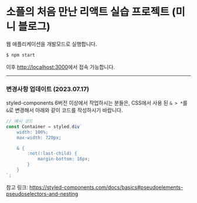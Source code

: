 # 소플의 처음 만난 리액트 실습 프로젝트 (미니 블로그)

웹 애플리케이션을 개발모드로 실행합니다.
```bash
$ npm start
```

이후 [http://localhost:3000](http://localhost:3000)에서 접속 가능합니다.

---

### 변경사항 업데이트 (2023.07.17)
styled-components 6버전 이상에서 작업하시는 분들은,
CSS에서 사용 된 `& > *`를 `&`로 변경해서 아래와 같이 코드를 작성하시기 바랍니다.

```jsx
// 예시 코드
const Container = styled.div`
    width: 100%;
    max-width: 720px;

    & {
        :not(:last-child) {
            margin-bottom: 16px;
        }
    }
`;
```

참고 링크:
https://styled-components.com/docs/basics#pseudoelements-pseudoselectors-and-nesting
